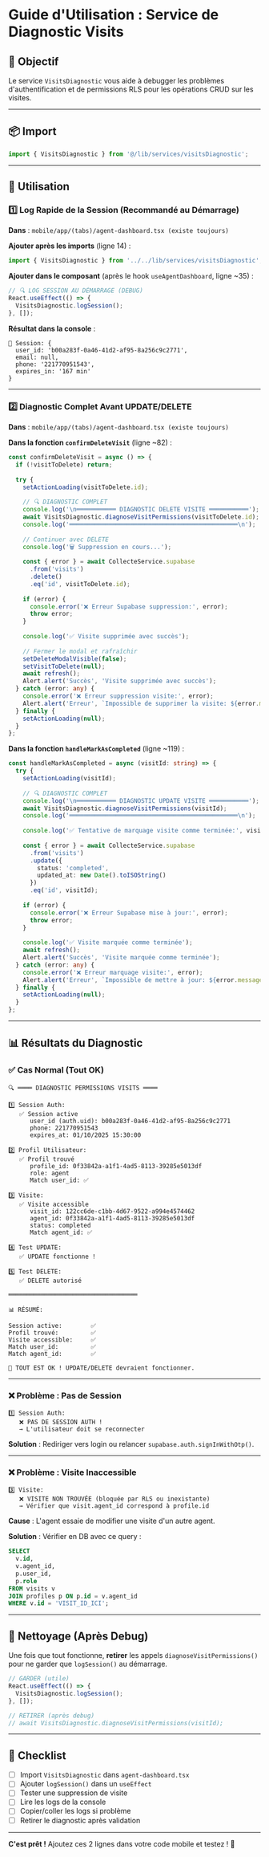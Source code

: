 # Guide d'Utilisation : Service de Diagnostic Visits

## 🎯 Objectif

Le service `VisitsDiagnostic` vous aide à debugger les problèmes d'authentification et de permissions RLS pour les opérations CRUD sur les visites.

---

## 📦 Import

```typescript
import { VisitsDiagnostic } from '@/lib/services/visitsDiagnostic';
```

---

## 🚀 Utilisation

### 1️⃣ Log Rapide de la Session (Recommandé au Démarrage)

**Dans** : `mobile/app/(tabs)/agent-dashboard.tsx (existe toujours)`

**Ajouter après les imports** (ligne 14) :

```typescript
import { VisitsDiagnostic } from '../../lib/services/visitsDiagnostic';
```

**Ajouter dans le composant** (après le hook `useAgentDashboard`, ligne ~35) :

```typescript
// 🔍 LOG SESSION AU DÉMARRAGE (DEBUG)
React.useEffect(() => {
  VisitsDiagnostic.logSession();
}, []);
```

**Résultat dans la console** :
```
🔐 Session: {
  user_id: 'b00a283f-0a46-41d2-af95-8a256c9c2771',
  email: null,
  phone: '221770951543',
  expires_in: '167 min'
}
```

---

### 2️⃣ Diagnostic Complet Avant UPDATE/DELETE

**Dans** : `mobile/app/(tabs)/agent-dashboard.tsx (existe toujours)`

**Dans la fonction `confirmDeleteVisit`** (ligne ~82) :

```typescript
const confirmDeleteVisit = async () => {
  if (!visitToDelete) return;
  
  try {
    setActionLoading(visitToDelete.id);
    
    // 🔍 DIAGNOSTIC COMPLET
    console.log('\n═══════════ DIAGNOSTIC DELETE VISITE ═══════════');
    await VisitsDiagnostic.diagnoseVisitPermissions(visitToDelete.id);
    console.log('═══════════════════════════════════════════════\n');
    
    // Continuer avec DELETE
    console.log('🗑️ Suppression en cours...');
    
    const { error } = await CollecteService.supabase
      .from('visits')
      .delete()
      .eq('id', visitToDelete.id);
    
    if (error) {
      console.error('❌ Erreur Supabase suppression:', error);
      throw error;
    }
    
    console.log('✅ Visite supprimée avec succès');
    
    // Fermer le modal et rafraîchir
    setDeleteModalVisible(false);
    setVisitToDelete(null);
    await refresh();
    Alert.alert('Succès', 'Visite supprimée avec succès');
  } catch (error: any) {
    console.error('❌ Erreur suppression visite:', error);
    Alert.alert('Erreur', `Impossible de supprimer la visite: ${error.message || 'Erreur inconnue'}`);
  } finally {
    setActionLoading(null);
  }
};
```

**Dans la fonction `handleMarkAsCompleted`** (ligne ~119) :

```typescript
const handleMarkAsCompleted = async (visitId: string) => {
  try {
    setActionLoading(visitId);
    
    // 🔍 DIAGNOSTIC COMPLET
    console.log('\n═══════════ DIAGNOSTIC UPDATE VISITE ═══════════');
    await VisitsDiagnostic.diagnoseVisitPermissions(visitId);
    console.log('═══════════════════════════════════════════════\n');
    
    console.log('✅ Tentative de marquage visite comme terminée:', visitId);
    
    const { error } = await CollecteService.supabase
      .from('visits')
      .update({ 
        status: 'completed',
        updated_at: new Date().toISOString()
      })
      .eq('id', visitId);
    
    if (error) {
      console.error('❌ Erreur Supabase mise à jour:', error);
      throw error;
    }
    
    console.log('✅ Visite marquée comme terminée');
    await refresh();
    Alert.alert('Succès', 'Visite marquée comme terminée');
  } catch (error: any) {
    console.error('❌ Erreur marquage visite:', error);
    Alert.alert('Erreur', `Impossible de mettre à jour: ${error.message || 'Erreur inconnue'}`);
  } finally {
    setActionLoading(null);
  }
};
```

---

## 📊 Résultats du Diagnostic

### ✅ Cas Normal (Tout OK)

```
🔍 ════ DIAGNOSTIC PERMISSIONS VISITS ════

1️⃣ Session Auth:
   ✅ Session active
      user_id (auth.uid): b00a283f-0a46-41d2-af95-8a256c9c2771
      phone: 221770951543
      expires_at: 01/10/2025 15:30:00

2️⃣ Profil Utilisateur:
   ✅ Profil trouvé
      profile_id: 0f33842a-a1f1-4ad5-8113-39285e5013df
      role: agent
      Match user_id: ✅

3️⃣ Visite:
   ✅ Visite accessible
      visit_id: 122cc6de-c1bb-4d67-9522-a994e4574462
      agent_id: 0f33842a-a1f1-4ad5-8113-39285e5013df
      status: completed
      Match agent_id: ✅

4️⃣ Test UPDATE:
   ✅ UPDATE fonctionne !

5️⃣ Test DELETE:
   ✅ DELETE autorisé

════════════════════════════════════

📊 RÉSUMÉ:

Session active:        ✅
Profil trouvé:         ✅
Visite accessible:     ✅
Match user_id:         ✅
Match agent_id:        ✅

🎉 TOUT EST OK ! UPDATE/DELETE devraient fonctionner.
```

---

### ❌ Problème : Pas de Session

```
1️⃣ Session Auth:
   ❌ PAS DE SESSION AUTH !
   → L'utilisateur doit se reconnecter
```

**Solution** : Rediriger vers login ou relancer `supabase.auth.signInWithOtp()`.

---

### ❌ Problème : Visite Inaccessible

```
3️⃣ Visite:
   ❌ VISITE NON TROUVÉE (bloquée par RLS ou inexistante)
   → Vérifier que visit.agent_id correspond à profile.id
```

**Cause** : L'agent essaie de modifier une visite d'un autre agent.

**Solution** : Vérifier en DB avec ce query :
```sql
SELECT 
  v.id,
  v.agent_id,
  p.user_id,
  p.role
FROM visits v
JOIN profiles p ON p.id = v.agent_id
WHERE v.id = 'VISIT_ID_ICI';
```

---

## 🧹 Nettoyage (Après Debug)

Une fois que tout fonctionne, **retirer** les appels `diagnoseVisitPermissions()` pour ne garder que `logSession()` au démarrage.

```typescript
// GARDER (utile)
React.useEffect(() => {
  VisitsDiagnostic.logSession();
}, []);

// RETIRER (après debug)
// await VisitsDiagnostic.diagnoseVisitPermissions(visitId);
```

---

## 📝 Checklist

- [ ] Import `VisitsDiagnostic` dans `agent-dashboard.tsx`
- [ ] Ajouter `logSession()` dans un `useEffect`
- [ ] Tester une suppression de visite
- [ ] Lire les logs de la console
- [ ] Copier/coller les logs si problème
- [ ] Retirer le diagnostic après validation

---

**C'est prêt !** Ajoutez ces 2 lignes dans votre code mobile et testez ! 🚀

